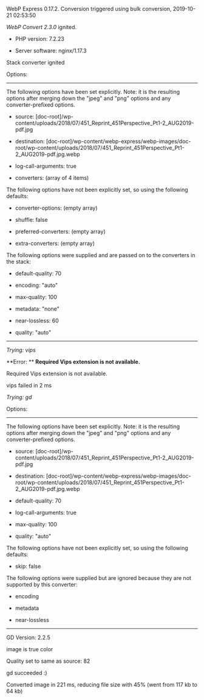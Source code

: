 WebP Express 0.17.2. Conversion triggered using bulk conversion, 2019-10-21 02:53:50

*WebP Convert 2.3.0*  ignited.
- PHP version: 7.2.23
- Server software: nginx/1.17.3

Stack converter ignited

Options:
------------
The following options have been set explicitly. Note: it is the resulting options after merging down the "jpeg" and "png" options and any converter-prefixed options.
- source: [doc-root]/wp-content/uploads/2018/07/451_Reprint_451Perspective_Pt1-2_AUG2019-pdf.jpg
- destination: [doc-root]/wp-content/webp-express/webp-images/doc-root/wp-content/uploads/2018/07/451_Reprint_451Perspective_Pt1-2_AUG2019-pdf.jpg.webp
- log-call-arguments: true
- converters: (array of 4 items)

The following options have not been explicitly set, so using the following defaults:
- converter-options: (empty array)
- shuffle: false
- preferred-converters: (empty array)
- extra-converters: (empty array)

The following options were supplied and are passed on to the converters in the stack:
- default-quality: 70
- encoding: "auto"
- max-quality: 100
- metadata: "none"
- near-lossless: 60
- quality: "auto"
------------


*Trying: vips* 

**Error: ** **Required Vips extension is not available.** 
Required Vips extension is not available.
vips failed in 2 ms

*Trying: gd* 

Options:
------------
The following options have been set explicitly. Note: it is the resulting options after merging down the "jpeg" and "png" options and any converter-prefixed options.
- source: [doc-root]/wp-content/uploads/2018/07/451_Reprint_451Perspective_Pt1-2_AUG2019-pdf.jpg
- destination: [doc-root]/wp-content/webp-express/webp-images/doc-root/wp-content/uploads/2018/07/451_Reprint_451Perspective_Pt1-2_AUG2019-pdf.jpg.webp
- default-quality: 70
- log-call-arguments: true
- max-quality: 100
- quality: "auto"

The following options have not been explicitly set, so using the following defaults:
- skip: false

The following options were supplied but are ignored because they are not supported by this converter:
- encoding
- metadata
- near-lossless
------------

GD Version: 2.2.5
image is true color
Quality set to same as source: 82
gd succeeded :)

Converted image in 221 ms, reducing file size with 45% (went from 117 kb to 64 kb)

